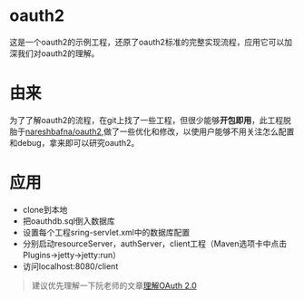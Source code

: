 # oauth2
这是一个oauth2的示例工程，还原了oauth2标准的完整实现流程，应用它可以加深我们对oauth2的理解。

# 由来
为了了解oauth2的流程，在git上找了一些工程，但很少能够**开包即用**，此工程脱胎于[nareshbafna/oauth2](https://github.com/nareshbafna/oauth2.git),做了一些优化和修改，以使用户能够不用关注怎么配置和debug，拿来即可以研究oauth2。

# 应用
* clone到本地
* 把oauthdb.sql倒入数据库
* 设置每个工程sring-servlet.xml中的数据库配置
* 分别启动resourceServer，authServer，client工程（Maven选项卡中点击Plugins->jetty->jetty:run）
* 访问localhost:8080/client

> 建议优先理解一下阮老师的文章[理解OAuth 2.0](http://www.ruanyifeng.com/blog/2014/05/oauth_2_0.html)

